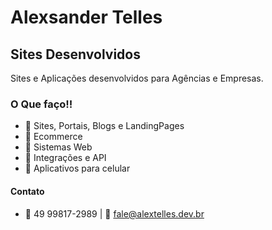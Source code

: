 # Alexsander Telles

## Sites Desenvolvidos
Sites e Aplicações desenvolvidos para Agências e Empresas.

### O Que faço!! 
- 🔸 Sites, Portais, Blogs e LandingPages
- 🔸 Ecommerce
- 🔸 Sistemas Web
- 🔸 Integrações e API
- 🔸 Aplicativos para celular

#### Contato
- :iphone: 49 99817-2989 | :email:       fale@alextelles.dev.br
